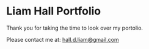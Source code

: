 # Liam Hall Portfolio

Thank you for taking the time to look over my portolio.

Please contact me at: hall.d.liam@gmail.com